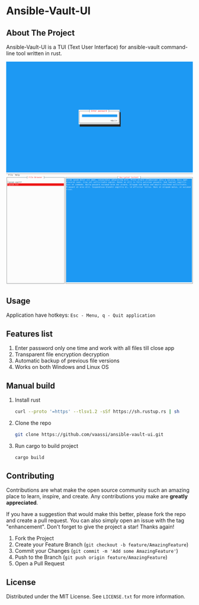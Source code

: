 # Ansible-Vault-UI

## About The Project

Ansible-Vault-UI is a TUI (Text User Interface) for ansible-vault command-line tool written in rust.

![Ansible-Vault-UI][product-screenshot-1]
![Ansible-Vault-UI][product-screenshot-2]

## Usage
Application have hotkeys:
    ```
    Esc - Menu, q - Quit application
    ```

## Features list
1. Enter password only one time and work with all files till close app
2. Transparent file encryption decryption
3. Automatic backup of previous file versions
4. Works on both Windows and Linux OS

## Manual build
1. Install rust
    ```sh
    curl --proto '=https' --tlsv1.2 -sSf https://sh.rustup.rs | sh
    ```
2. Clone the repo
   ```sh
   git clone https://github.com/vaassi/ansible-vault-ui.git
   ```
3. Run cargo to build project
    ```sh
    cargo build
    ```

## Contributing
Contributions are what make the open source community such an amazing place to learn, inspire, and create. Any contributions you make are **greatly appreciated**.

If you have a suggestion that would make this better, please fork the repo and create a pull request. You can also simply open an issue with the tag "enhancement".
Don't forget to give the project a star! Thanks again!

1. Fork the Project
2. Create your Feature Branch (`git checkout -b feature/AmazingFeature`)
3. Commit your Changes (`git commit -m 'Add some AmazingFeature'`)
4. Push to the Branch (`git push origin feature/AmazingFeature`)
5. Open a Pull Request

## License
Distributed under the MIT License. See `LICENSE.txt` for more information.

[product-screenshot-1]: images/screenshot1.png
[product-screenshot-2]: images/screenshot2.png